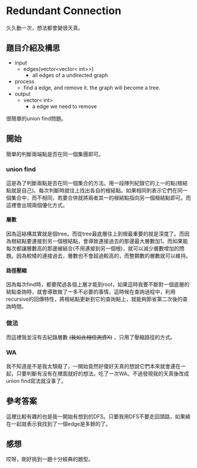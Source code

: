 # Redundant Connection
久久動一次，想法都會變很天真。
## 題目介紹及構思
- input
  - edges(vector<vector< int>>)
    - all edges of a undirected graph
- process
  - find a edge, and remove it. the graph will become a tree.
- output
  - vector< int>
    - a edge we need to remove

很簡單的union find問題。

## 開始
簡單的判斷兩端點是否在同一個集團即可。

### union find
這是為了判斷兩點是否在同一個集合的方法。用一段陣列紀錄它的上一的點(根結點就是自己)。每次判斷時就往上找出各自的根結點。如果相同則表示它們在同一個集合中，而不相同，若要合併就將兩者其一的根結點指向另一個根結點即可。而這裡會出現兩個優化方式。

#### 層數
因為這結構其實就是個tree。而從tree最底層往上到根最重要的就是深度了。而因為根結點要連接到另一個根結點，會導致連接過去的那邊最大層數加1。而如果能每次都讓層數高的那邊被結合(不用連接到另一個根)，就可以減少層數增加的問題。因為較矮的連接過去，層數也不會超過較高的，而整顆數的層數就可以維持。

#### 路徑壓縮
因為每次find時，都要爬過各個上層才能到root，如果這時我要不斷對一個底層的結點查詢時，就會導致做了一多不必要的事情，這時候在查詢過程中，利用recursive的回傳特性，將根結點更新到它的查詢點上，就能夠節省第二次後的查詢時間。

### 做法
而這裡我並沒有去紀錄層數 ~~(我如此相信測資X)~~ ，只用了壓縮路徑的方式。

### WA
我不知道是不是我太頹廢了，一開始竟然好傻好天真的想說它們本來就會連在一起，只要判斷有沒有在裡面就好的想法。吃了一次WA。不過發現我的天真後改成union find寫法就沒事了。

## 參考答案
這裡比較有趣的也是我一開始有想到的DFS。只要我用DFS不要走回頭路，如果繞在一起就表示我找到了一個edge是多餘的了。

## 感想
哎呀，剛好挑到一題十分經典的題型。